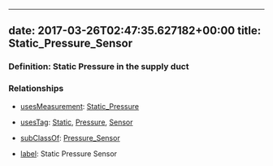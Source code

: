 
---
date: 2017-03-26T02:47:35.627182+00:00
title: Static_Pressure_Sensor
---
### Definition: Static Pressure in the supply duct

### Relationships

* [usesMeasurement](https://brickschema.org/schema/1.0/BrickFrame#usesMeasurement): [Static_Pressure](https://brickschema.org/schema/1.0/Brick#Static_Pressure)

* [usesTag](https://brickschema.org/schema/1.0/BrickFrame#usesTag): [Static](https://brickschema.org/schema/1.0/BrickTag#Static), [Pressure](https://brickschema.org/schema/1.0/BrickTag#Pressure), [Sensor](https://brickschema.org/schema/1.0/BrickTag#Sensor)

* [subClassOf](http://www.w3.org/2000/01/rdf-schema#subClassOf): [Pressure_Sensor](https://brickschema.org/schema/1.0/Brick#Pressure_Sensor)

* [label](http://www.w3.org/2000/01/rdf-schema#label): Static Pressure Sensor

